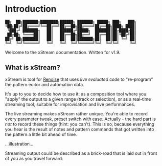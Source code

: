 # Introduction


    ██╗  ██╗███████╗████████╗██████╗ ███████╗ █████╗ ███╗   ███╗
    ╚██╗██╔╝██╔════╝╚══██╔══╝██╔══██╗██╔════╝██╔══██╗████╗ ████║
     ╚███╔╝ ███████╗   ██║   ██████╔╝█████╗  ███████║██╔████╔██║
     ██╔██╗ ╚════██║   ██║   ██╔══██╗██╔══╝  ██╔══██║██║╚██╔╝██║
    ██╔╝ ██╗███████║   ██║   ██║  ██║███████╗██║  ██║██║ ╚═╝ ██║
    ╚═╝  ╚═╝╚══════╝   ╚═╝   ╚═╝  ╚═╝╚══════╝╚═╝  ╚═╝╚═╝     ╚═╝

Welcome to the xStream documentation. 
Written for v1.9. 

## What is xStream?

xStream is tool for [Renoise](http://www.renoise.com/tools) that uses _live evaluated code_ to "re-program" the pattern editor and automation data. 

It's up to you to decide how to use it: as a composition tool where you "apply" the output to a given range (track or selection), or as a real-time streaming tool, suitable for improvisation and live performances.

The live streaming makes xStream rather unique. You're able to record every parameter tweak, preset switch with ease. Actually - the hard part is *not* to record these things (hint: you can't). This is so, because everything you hear is the result of notes and pattern commands that got written into the pattern a little bit ahead of time.

...illustration...

Streaming output could be described as a brick-road that is laid out in front of you as you travel forward.



